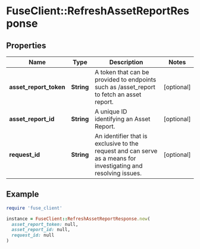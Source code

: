 # FuseClient::RefreshAssetReportResponse

## Properties

| Name | Type | Description | Notes |
| ---- | ---- | ----------- | ----- |
| **asset_report_token** | **String** | A token that can be provided to endpoints such as /asset_report to fetch an asset report. | [optional] |
| **asset_report_id** | **String** | A unique ID identifying an Asset Report. | [optional] |
| **request_id** | **String** | An identifier that is exclusive to the request and can serve as a means for investigating and resolving issues. | [optional] |

## Example

```ruby
require 'fuse_client'

instance = FuseClient::RefreshAssetReportResponse.new(
  asset_report_token: null,
  asset_report_id: null,
  request_id: null
)
```

